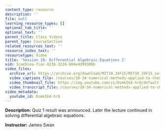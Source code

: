 ```yaml
---
content_type: resource
description: ''
file: null
learning_resource_types: []
optional_tab_title: ''
optional_text: ''
parent_title: Class Videos
parent_type: CourseSection
related_resources_text: ''
resource_index_text: ''
resourcetype: Video
title: 'Session 18: Differential Algebraic Equations 2'
uid: 3cae5cea-fcac-023b-3224-b04e4d99500b
video_files:
  archive_url: https://archive.org/download/MIT10.34F15/MIT10_34F15_ses18_300k.mp4
  video_captions_file: /courses/10-34-numerical-methods-applied-to-chemical-engineering-fall-2015/d83d049ab5365cb7a9edf758bc171931_DsmkIG4-hrQ.vtt
  video_thumbnail_file: https://img.youtube.com/vi/DsmkIG4-hrQ/default.jpg
  video_transcript_file: /courses/10-34-numerical-methods-applied-to-chemical-engineering-fall-2015/e697060505a6e970e9fc765f3d61d787_DsmkIG4-hrQ.pdf
video_metadata:
  youtube_id: DsmkIG4-hrQ
---
```


**Description:** Quiz 1 result was announced. Later the lecture continued in solving differential algebraic equations.

**Instructor:** James Swan
